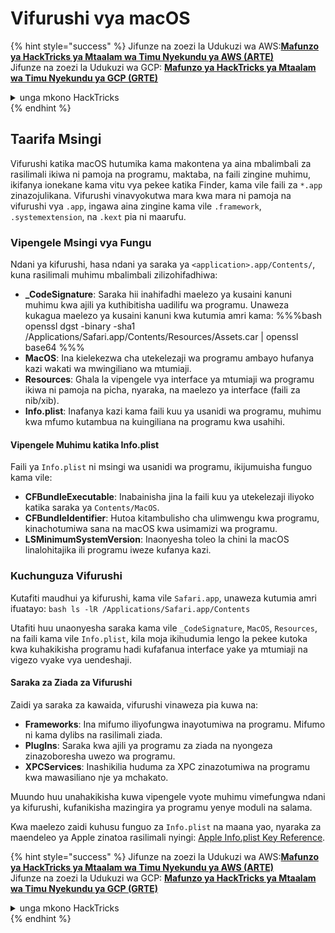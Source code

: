 # Vifurushi vya macOS

{% hint style="success" %}
Jifunze na zoezi la Udukuzi wa AWS:<img src="/.gitbook/assets/arte.png" alt="" data-size="line">[**Mafunzo ya HackTricks ya Mtaalam wa Timu Nyekundu ya AWS (ARTE)**](https://training.hacktricks.xyz/courses/arte)<img src="/.gitbook/assets/arte.png" alt="" data-size="line">\
Jifunze na zoezi la Udukuzi wa GCP: <img src="/.gitbook/assets/grte.png" alt="" data-size="line">[**Mafunzo ya HackTricks ya Mtaalam wa Timu Nyekundu ya GCP (GRTE)**<img src="/.gitbook/assets/grte.png" alt="" data-size="line">](https://training.hacktricks.xyz/courses/grte)

<details>

<summary>unga mkono HackTricks</summary>

* Angalia [**mpango wa usajili**](https://github.com/sponsors/carlospolop)!
* **Jiunge na** 💬 [**kikundi cha Discord**](https://discord.gg/hRep4RUj7f) au [**kikundi cha telegram**](https://t.me/peass) au **tufuate** kwenye **Twitter** 🐦 [**@hacktricks\_live**](https://twitter.com/hacktricks\_live)**.**
* **Shiriki mbinu za udukuzi kwa kuwasilisha PRs kwa** [**HackTricks**](https://github.com/carlospolop/hacktricks) na [**HackTricks Cloud**](https://github.com/carlospolop/hacktricks-cloud) repos za github.

</details>
{% endhint %}

## Taarifa Msingi

Vifurushi katika macOS hutumika kama makontena ya aina mbalimbali za rasilimali ikiwa ni pamoja na programu, maktaba, na faili zingine muhimu, ikifanya ionekane kama vitu vya pekee katika Finder, kama vile faili za `*.app` zinazojulikana. Vifurushi vinavyokutwa mara kwa mara ni pamoja na vifurushi vya `.app`, ingawa aina zingine kama vile `.framework`, `.systemextension`, na `.kext` pia ni maarufu.

### Vipengele Msingi vya Fungu

Ndani ya kifurushi, hasa ndani ya saraka ya `<application>.app/Contents/`, kuna rasilimali muhimu mbalimbali zilizohifadhiwa:

* **\_CodeSignature**: Saraka hii inahifadhi maelezo ya kusaini kanuni muhimu kwa ajili ya kuthibitisha uadilifu wa programu. Unaweza kukagua maelezo ya kusaini kanuni kwa kutumia amri kama: %%%bash openssl dgst -binary -sha1 /Applications/Safari.app/Contents/Resources/Assets.car | openssl base64 %%%
* **MacOS**: Ina kielekezwa cha utekelezaji wa programu ambayo hufanya kazi wakati wa mwingiliano wa mtumiaji.
* **Resources**: Ghala la vipengele vya interface ya mtumiaji wa programu ikiwa ni pamoja na picha, nyaraka, na maelezo ya interface (faili za nib/xib).
* **Info.plist**: Inafanya kazi kama faili kuu ya usanidi wa programu, muhimu kwa mfumo kutambua na kuingiliana na programu kwa usahihi.

#### Vipengele Muhimu katika Info.plist

Faili ya `Info.plist` ni msingi wa usanidi wa programu, ikijumuisha funguo kama vile:

* **CFBundleExecutable**: Inabainisha jina la faili kuu ya utekelezaji iliyoko katika saraka ya `Contents/MacOS`.
* **CFBundleIdentifier**: Hutoa kitambulisho cha ulimwengu kwa programu, kinachotumiwa sana na macOS kwa usimamizi wa programu.
* **LSMinimumSystemVersion**: Inaonyesha toleo la chini la macOS linalohitajika ili programu iweze kufanya kazi.

### Kuchunguza Vifurushi

Kutafiti maudhui ya kifurushi, kama vile `Safari.app`, unaweza kutumia amri ifuatayo: `bash ls -lR /Applications/Safari.app/Contents`

Utafiti huu unaonyesha saraka kama vile `_CodeSignature`, `MacOS`, `Resources`, na faili kama vile `Info.plist`, kila moja ikihudumia lengo la pekee kutoka kwa kuhakikisha programu hadi kufafanua interface yake ya mtumiaji na vigezo vyake vya uendeshaji.

#### Saraka za Ziada za Vifurushi

Zaidi ya saraka za kawaida, vifurushi vinaweza pia kuwa na:

* **Frameworks**: Ina mifumo iliyofungwa inayotumiwa na programu. Mifumo ni kama dylibs na rasilimali ziada.
* **PlugIns**: Saraka kwa ajili ya programu za ziada na nyongeza zinazoboresha uwezo wa programu.
* **XPCServices**: Inashikilia huduma za XPC zinazotumiwa na programu kwa mawasiliano nje ya mchakato.

Muundo huu unahakikisha kuwa vipengele vyote muhimu vimefungwa ndani ya kifurushi, kufanikisha mazingira ya programu yenye moduli na salama.

Kwa maelezo zaidi kuhusu funguo za `Info.plist` na maana yao, nyaraka za maendeleo ya Apple zinatoa rasilimali nyingi: [Apple Info.plist Key Reference](https://developer.apple.com/library/archive/documentation/General/Reference/InfoPlistKeyReference/Introduction/Introduction.html).

{% hint style="success" %}
Jifunze na zoezi la Udukuzi wa AWS:<img src="/.gitbook/assets/arte.png" alt="" data-size="line">[**Mafunzo ya HackTricks ya Mtaalam wa Timu Nyekundu ya AWS (ARTE)**](https://training.hacktricks.xyz/courses/arte)<img src="/.gitbook/assets/arte.png" alt="" data-size="line">\
Jifunze na zoezi la Udukuzi wa GCP: <img src="/.gitbook/assets/grte.png" alt="" data-size="line">[**Mafunzo ya HackTricks ya Mtaalam wa Timu Nyekundu ya GCP (GRTE)**<img src="/.gitbook/assets/grte.png" alt="" data-size="line">](https://training.hacktricks.xyz/courses/grte)

<details>

<summary>unga mkono HackTricks</summary>

* Angalia [**mpango wa usajili**](https://github.com/sponsors/carlospolop)!
* **Jiunge na** 💬 [**kikundi cha Discord**](https://discord.gg/hRep4RUj7f) au [**kikundi cha telegram**](https://t.me/peass) au **tufuate** kwenye **Twitter** 🐦 [**@hacktricks\_live**](https://twitter.com/hacktricks\_live)**.**
* **Shiriki mbinu za udukuzi kwa kuwasilisha PRs kwa** [**HackTricks**](https://github.com/carlospolop/hacktricks) na [**HackTricks Cloud**](https://github.com/carlospolop/hacktricks-cloud) repos za github.

</details>
{% endhint %}
